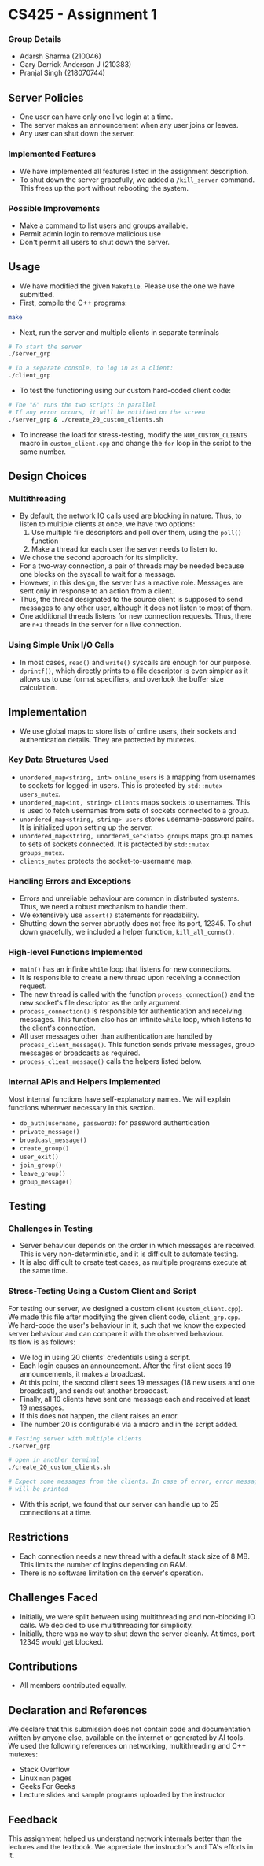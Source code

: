 # CS425 - Assignment 1
### Group Details 
- Adarsh Sharma (210046)
- Gary Derrick Anderson J (210383)
- Pranjal Singh (218070744)

## Server Policies
- One user can have only one live login at a time.
- The server makes an announcement when any user joins or leaves.
- Any user can shut down the server.
### Implemented Features
- We have implemented all features listed in the assignment description.
- To shut down the server gracefully, we added a `/kill_server` command. This frees up the port without rebooting the system.

### Possible Improvements
- Make a command to list users and groups available.
- Permit admin login to remove malicious use
- Don't permit all users to shut down the server.

## Usage
- We have modified the given `Makefile`. Please use the one we have submitted.
- First, compile the C++ programs:
```sh
make
```
- Next, run the server and multiple clients in separate terminals
```sh
# To start the server
./server_grp

# In a separate console, to log in as a client:
./client_grp
```
- To test the functioning using our custom hard-coded client code:
```sh
# The "&" runs the two scripts in parallel
# If any error occurs, it will be notified on the screen
./server_grp & ./create_20_custom_clients.sh
```
- To increase the load for stress-testing, modify the `NUM_CUSTOM_CLIENTS` macro
in `custom_client.cpp` and change the `for` loop in the script to the same number.

## Design Choices
### Multithreading
- By default, the network IO calls used are blocking in nature. Thus, to listen to multiple clients at once, we have two options:
    1. Use multiple file descriptors and poll over them, using the `poll()` function
    2. Make a thread for each user the server needs to listen to.
- We chose the second approach for its simplicity.
- For a two-way connection, a pair of threads may be needed because one blocks on the syscall to wait for a message.
- However, in this design, the server has a reactive role. Messages are sent only in response to an action from a client. 
- Thus, the thread designated to the source client is supposed to send messages to any other user, although it does not listen to most of them.
- One additional threads listens for new connection requests. Thus, there are `n+1` threads in the server for `n` live connection.

### Using Simple Unix I/O Calls
- In most cases, `read()` and `write()` syscalls are enough for our purpose.
- `dprintf()`, which directly prints to a file descriptor is even simpler as it allows us to use format specifiers, and overlook the buffer size calculation.

## Implementation
- We use global maps to store lists of online users, their sockets and 
  authentication details. They are protected by mutexes.

### Key Data Structures Used
- `unordered_map<string, int> online_users` is a mapping from usernames to sockets
for logged-in users. This is protected by `std::mutex users_mutex`.
- `unordered_map<int, string> clients` maps sockets to usernames. This is used to 
 fetch usernames from sets of sockets connected to a group.
- `unordered_map<string, string> users` stores username-password pairs. It is
initialized upon setting up the server.
- `unordered_map<string, unordered_set<int>> groups` maps group names to sets
of sockets connected. It is protected by `std::mutex groups_mutex`.
- `clients_mutex` protects the socket-to-username map.

### Handling Errors and Exceptions
- Errors and unreliable behaviour are common in distributed systems. Thus, we need a robust mechanism to handle them.
- We extensively use `assert()` statements for readability.
- Shutting down the server abruptly does not free its port, 12345. To shut down gracefully, we included a helper function, `kill_all_conns()`.

### High-level Functions Implemented
- `main()` has an infinite `while` loop that listens for new connections.
- It is responsible to create a new thread upon receiving a connection request.
- The new thread is called with the function `process_connection()` and the new 
socket's file descriptor as the only argument.
- `process_connection()` is responsible for authentication and receiving messages.
This function also has an infinite `while` loop, which listens to the client's connection.
- All user messages other than authentication are handled by `process_client_message()`.
This function sends private messages, group messages or broadcasts as required.
- `process_client_message()` calls the helpers listed below.

### Internal APIs and Helpers Implemented
Most internal functions have self-explanatory names. We will explain functions wherever 
necessary in this section.
- `do_auth(username, password)`: for password authentication
- `private_message()`
- `broadcast_message()`
- `create_group()`
- `user_exit()`
- `join_group()`
- `leave_group()`
- `group_message()`

## Testing
### Challenges in Testing
- Server behaviour depends on the order in which messages are received. This 
is very non-deterministic, and it is difficult to automate testing.
- It is also difficult to create test cases, as multiple programs execute
at the same time.

### Stress-Testing Using a Custom Client and Script
For testing our server, we designed a custom client (`custom_client.cpp`).   
We made this file after modifying the given client code, `client_grp.cpp`.   
We hard-code the user's behaviour in it, such that we know the expected server behaviour 
and can compare it with the observed behaviour.  
Its flow is as follows:
- We log in using 20 clients' credentials using a script.
- Each login causes an announcement. After the first client sees 19 announcements, 
it makes a broadcast.
- At this point, the second client sees 19 messages (18 new users and one broadcast), 
and sends out another broadcast.
- Finally, all 10 clients have sent one message each and received at least 19 messages.
- If this does not happen, the client raises an error.
- The number 20 is configurable via a macro and in the script added.
```sh
# Testing server with multiple clients
./server_grp

# open in another terminal
./create_20_custom_clients.sh

# Expect some messages from the clients. In case of error, error messages 
# will be printed
```
- With this script, we found that our server can handle up to 25 connections at a time.

## Restrictions
- Each connection needs a new thread with a default stack size of 8 MB. This limits 
the number of logins depending on RAM.
- There is no software limitation on the server's operation.

## Challenges Faced
- Initially, we were split between using multithreading and non-blocking IO calls. 
We decided to use multithreading for simplicity.
- Initially, there was no way to shut down the server cleanly. At times, port 12345 
would get blocked.

## Contributions
- All members contributed equally.

## Declaration and References
We declare that this submission does not contain code and documentation written
by anyone else, available on the internet or generated by AI tools.  
We used the following references on networking, multithreading and C++ mutexes:
- Stack Overflow
- Linux `man` pages
- Geeks For Geeks
- Lecture slides and sample programs uploaded by the instructor

## Feedback
This assignment helped us understand network internals better than the lectures 
and the textbook. We appreciate the instructor's and TA's efforts in it. 
